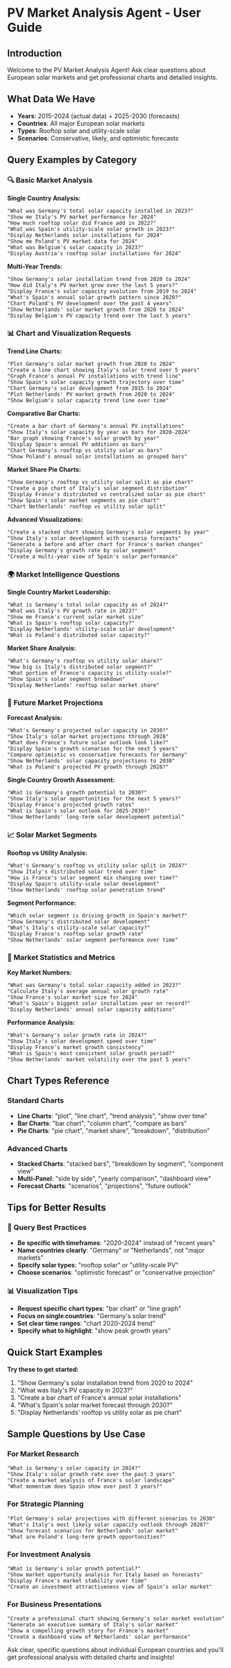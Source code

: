 # PV Market Analysis Agent - User Guide

## Introduction

Welcome to the PV Market Analysis Agent! Ask clear questions about European solar markets and get professional charts and detailed insights.

## What Data We Have

- **Years**: 2015-2024 (actual data) + 2025-2030 (forecasts)
- **Countries**: All major European solar markets
- **Types**: Rooftop solar and utility-scale solar
- **Scenarios**: Conservative, likely, and optimistic forecasts

## Query Examples by Category

### 🔍 Basic Market Analysis

**Single Country Analysis:**
```
"What was Germany's total solar capacity installed in 2023?"
"Show me Italy's PV market performance for 2024"
"How much rooftop solar did France add in 2022?"
"What was Spain's utility-scale solar growth in 2023?"
"Display Netherlands solar installations for 2024"
"Show me Poland's PV market data for 2024"
"What was Belgium's solar capacity in 2023?"
"Display Austria's rooftop solar installations for 2024"
```

**Multi-Year Trends:**
```
"Show Germany's solar installation trend from 2020 to 2024"
"How did Italy's PV market grow over the last 5 years?"
"Display France's solar capacity evolution from 2019 to 2024"
"What's Spain's annual solar growth pattern since 2020?"
"Chart Poland's PV development over the past 4 years"
"Show Netherlands' solar market growth from 2020 to 2024"
"Display Belgium's PV capacity trend over the last 5 years"
```

### 📊 Chart and Visualization Requests

**Trend Line Charts:**
```
"Plot Germany's solar market growth from 2020 to 2024"
"Create a line chart showing Italy's solar trend over 5 years"
"Graph France's annual PV installations with trend line"
"Show Spain's solar capacity growth trajectory over time"
"Chart Germany's solar development from 2015 to 2024"
"Plot Netherlands' PV market growth from 2020 to 2024"
"Show Belgium's solar capacity trend line over time"
```

**Comparative Bar Charts:**
```
"Create a bar chart of Germany's annual PV installations"
"Show Italy's solar capacity by year as bars for 2020-2024"
"Bar graph showing France's solar growth by year"
"Display Spain's annual PV additions as bars"
"Chart Germany's rooftop vs utility solar as bars"
"Show Poland's annual solar installations as grouped bars"
```

**Market Share Pie Charts:**
```
"Show Germany's rooftop vs utility solar split as pie chart"
"Create a pie chart of Italy's solar segment distribution"
"Display France's distributed vs centralized solar as pie chart"
"Show Spain's solar market segments as pie chart"
"Chart Netherlands' rooftop vs utility solar split"
```

**Advanced Visualizations:**
```
"Create a stacked chart showing Germany's solar segments by year"
"Show Italy's solar development with scenario forecasts"
"Generate a before and after chart for France's market changes"
"Display Germany's growth rate by solar segment"
"Create a multi-year view of Spain's solar performance"
```

### 🌍 Market Intelligence Questions

**Single Country Market Leadership:**
```
"What is Germany's total solar capacity as of 2024?"
"What was Italy's PV growth rate in 2023?"
"Show me France's current solar market size"
"What is Spain's rooftop solar capacity?"
"Display Netherlands' utility-scale solar development"
"What is Poland's distributed solar capacity?"
```

**Market Share Analysis:**
```
"What's Germany's rooftop vs utility solar share?"
"How big is Italy's distributed solar segment?"
"What portion of France's capacity is utility-scale?"
"Show Spain's solar segment breakdown"
"Display Netherlands' rooftop solar market share"
```

### 🔮 Future Market Projections

**Forecast Analysis:**
```
"What's Germany's projected solar capacity in 2030?"
"Show Italy's solar market projections through 2028"
"What does France's future solar outlook look like?"
"Display Spain's growth scenarios for the next 5 years"
"Compare optimistic vs conservative forecasts for Germany"
"Show Netherlands' solar capacity projections to 2030"
"What is Poland's projected PV growth through 2028?"
```

**Single Country Growth Assessment:**
```
"What is Germany's growth potential to 2030?"
"Show Italy's solar opportunities for the next 5 years?"
"Display France's projected growth rates"
"What is Spain's solar outlook for 2025-2030?"
"Show Netherlands' long-term solar development potential"
```

### 📈 Solar Market Segments

**Rooftop vs Utility Analysis:**
```
"What's Germany's rooftop vs utility solar split in 2024?"
"Show Italy's distributed solar trend over time"
"How is France's solar segment mix changing over time?"
"Display Spain's utility-scale solar development"
"Show Netherlands' rooftop solar penetration trend"
```

**Segment Performance:**
```
"Which solar segment is driving growth in Spain's market?"
"Show Germany's distributed solar development"
"What's Italy's utility-scale solar capacity?"
"Display France's rooftop solar growth rate"
"Show Netherlands' solar segment performance over time"
```

### 🔢 Market Statistics and Metrics

**Key Market Numbers:**
```
"What was Germany's total solar capacity added in 2023?"
"Calculate Italy's average annual solar growth rate"
"Show France's solar market size for 2024"
"What's Spain's biggest solar installation year on record?"
"Display Netherlands' annual solar capacity additions"
```

**Performance Analysis:**
```
"What's Germany's solar growth rate in 2024?"
"Show Italy's solar development speed over time"
"Display France's market growth consistency"
"What is Spain's most consistent solar growth period?"
"Show Netherlands' market volatility over the past 5 years"
```

## Chart Types Reference

### Standard Charts
- **Line Charts**: "plot", "line chart", "trend analysis", "show over time"
- **Bar Charts**: "bar chart", "column chart", "compare as bars"
- **Pie Charts**: "pie chart", "market share", "breakdown", "distribution"

### Advanced Charts
- **Stacked Charts**: "stacked bars", "breakdown by segment", "component view"
- **Multi-Panel**: "side by side", "yearly comparison", "dashboard view"
- **Forecast Charts**: "scenarios", "projections", "future outlook"

## Tips for Better Results

### 🎯 Query Best Practices
- **Be specific with timeframes**: "2020-2024" instead of "recent years"
- **Name countries clearly**: "Germany" or "Netherlands", not "major markets"
- **Specify solar types**: "rooftop solar" or "utility-scale PV"
- **Choose scenarios**: "optimistic forecast" or "conservative projection"

### 📊 Visualization Tips
- **Request specific chart types**: "bar chart" or "line graph"
- **Focus on single countries**: "Germany's solar trend" 
- **Set clear time ranges**: "chart 2020-2024 trend"
- **Specify what to highlight**: "show peak growth years"

## Quick Start Examples

**Try these to get started:**
1. "Show Germany's solar installation trend from 2020 to 2024"
2. "What was Italy's PV capacity in 2023?"
3. "Create a bar chart of France's annual solar installations"
4. "What's Spain's solar market forecast through 2030?"
5. "Display Netherlands' rooftop vs utility solar as pie chart"

## Sample Questions by Use Case

### For Market Research
```
"What is Germany's solar capacity in 2024?"
"Show Italy's solar growth rate over the past 3 years"
"Create a market analysis of France's solar landscape"
"What momentum does Spain show over past 3 years?"
```

### For Strategic Planning
```
"Plot Germany's solar projections with different scenarios to 2030"
"What's Italy's most likely solar capacity outlook through 2028?"
"Show forecast scenarios for Netherlands' solar market"
"What are Poland's long-term growth opportunities?"
```

### For Investment Analysis
```
"What is Germany's solar growth potential?"
"Show market opportunity analysis for Italy based on forecasts"
"Display France's market stability over time"
"Create an investment attractiveness view of Spain's solar market"
```

### For Business Presentations
```
"Create a professional chart showing Germany's solar market evolution"
"Generate an executive summary of Italy's solar market"
"Show a compelling growth story for France's market"
"Create a dashboard view of Netherlands' solar performance"
```

Ask clear, specific questions about individual European countries and you'll get professional analysis with detailed charts and insights!
